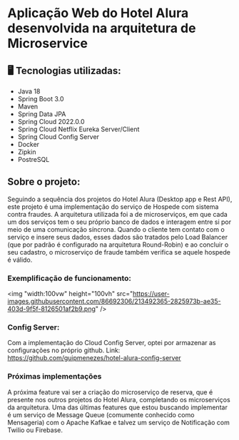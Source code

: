 # Aplicação Web do Hotel Alura desenvolvida na arquitetura de Microservice

## 🖥️ Tecnologias utilizadas:
* Java 18
* Spring Boot 3.0
* Maven
* Spring Data JPA
* Spring Cloud 2022.0.0
* Spring Cloud Netflix Eureka Server/Client
* Spring Cloud Config Server
* Docker
* Zipkin
* PostreSQL

## Sobre o projeto:
Seguindo a sequência dos projetos do Hotel Alura (Desktop app e Rest API), este projeto é uma implementação do serviço de Hospede com sistema contra fraudes.
A arquitetura utilizada foi a de microserviços, em que cada um dos serviços tem o seu próprio banco de dados e interagem entre si por meio de uma comunicação síncrona.
Quando o cliente tem contato com o serviço e insere seus dados, esses dados são tratados pelo Load Balancer (que por padrão é configurado na arquitetura Round-Robin) e ao concluir o seu cadastro, o microserviço de fraude também verifica se aquele hospede é válido.
<br>
### Exemplificação de funcionamento:
<img "width:100vw" height="100vh" src="https://user-images.githubusercontent.com/86692306/213492365-2825973b-ae35-403d-9f5f-8126501af2b9.png" />
<br>

### Config Server:
Com a implementação do Cloud Config Server, optei por armazenar as configurações no próprio github.
Link: https://github.com/guipmenezes/hotel-alura-config-server

### Próximas implementações

A próxima feature vai ser a criação do microserviço de reserva, que é presente nos outros projetos do Hotel Alura, completando os microserviços da arquitetura. Uma das últimas features que estou buscando implementar é um serviço de Message Queue (comumente conhecido como Mensageria) com o Apache Kafkae e talvez um serviço de Notificação com Twilio ou Firebase.
<br>
<br>
